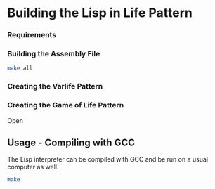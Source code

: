 # Building the Lisp in Life Pattern
### Requirements

### Building the Assembly File
```sh
make all
```

### Creating the Varlife Pattern

### Creating the Game of Life Pattern
Open 


## Usage - Compiling with GCC
The Lisp interpreter can be compiled with GCC and be run on a usual computer as well.

```sh
make 
```

